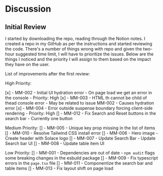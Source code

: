 # Discussion

## Initial Review

I started by downloading the repo, reading through the Notion notes. I created a repo in my GitHub as per the instructions and started reviewing the code. There's a number of things wrong with repo and given the two-hour suggested time limit, I will have to prioritize the issues. Below are the things I noticed and the priority I will assign to them based on the impact they have on the user.

List of improvements after the first review:

High Priority:

[x] - MM-002 - Initial UI hydration error - On page load we get an error in the console - Priority: High
[x] - MM-003 - HTML th cannot be child of thead console error - May be related to issue MM-002 - Causes hydration error
[x] - MM-004 - Error outside suspense boundary forcing client-side rendering - Priority: High
[] - MM-012 - Fix Search and Reset buttons in the search bar - Currently one button

Medium Priority:
[] - MM-005 - Unique key prop missing in the list of items
[] - MM-010 - Resolve Tailwind CSS install error
[] - MM-006 - Hero image - Create header with Solace logo
[] - MM-007 - Update Search Bar - Update Search bar UI
[] - MM-008 - Update table item UI

Low Priority:
[] - MM-001 - Dependencies are out of date - `npm audit` flags some breaking changes in the esbuild package
[] - MM-009 - Fix typescript errors in the `page.tsx` file
[] - MM-011 - Componentize the search bar and table items
[] - MM-013 - Fix layout shift on page load

